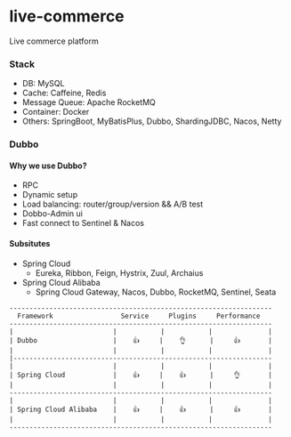 # live-commerce

Live commerce platform

### Stack

- DB: MySQL
- Cache: Caffeine, Redis
- Message Queue: Apache RocketMQ
- Container: Docker
- Others: SpringBoot, MyBatisPlus, Dubbo, ShardingJDBC, Nacos, Netty

### Dubbo

#### Why we use Dubbo?

- RPC
- Dynamic setup
- Load balancing: router/group/version && A/B test
- Dobbo-Admin ui
- Fast connect to Sentinel & Nacos

#### Subsitutes

- Spring Cloud
  - Eureka, Ribbon, Feign, Hystrix, Zuul, Archaius
- Spring Cloud Alibaba
  - Spring Cloud Gateway, Nacos, Dubbo, RocketMQ, Sentinel, Seata

```
------------------------------------------------------------------
  Framework                 Service     Plugins     Performance
------------------------------------------------------------------
|                         |           |           |              |
| Dubbo                   |    👍     |    👌      |     👍       |
|                         |           |           |              |
|-----------------------------------------------------------------
|                         |           |           |              |
| Spring Cloud            |    👍     |    👍      |     👌       |
|                         |           |           |              |
------------------------------------------------------------------
|                         |           |           |              |
| Spring Cloud Alibaba    |    👍     |    👍      |     👍       |
|                         |           |           |              |
------------------------------------------------------------------
```
